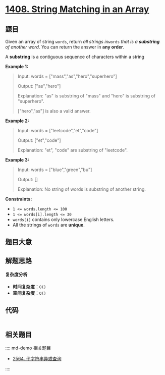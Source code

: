 # [1408. String Matching in an Array](https://leetcode.com/problems/string-matching-in-an-array/)

## 题目

Given an array of string `words`, return _all strings in_`words` _that is a
**substring** of another word_. You can return the answer in **any order**.

A **substring** is a contiguous sequence of characters within a string

**Example 1:**

> Input: words = ["mass","as","hero","superhero"]
>
> Output: ["as","hero"]
>
> Explanation: "as" is substring of "mass" and "hero" is substring of "superhero".
>
> ["hero","as"] is also a valid answer.

**Example 2:**

> Input: words = ["leetcode","et","code"]
>
> Output: ["et","code"]
>
> Explanation: "et", "code" are substring of "leetcode".

**Example 3:**

> Input: words = ["blue","green","bu"]
>
> Output: []
>
> Explanation: No string of words is substring of another string.

**Constraints:**

- `1 <= words.length <= 100`
- `1 <= words[i].length <= 30`
- `words[i]` contains only lowercase English letters.
- All the strings of `words` are **unique**.

## 题目大意

## 解题思路

#### 复杂度分析

- **时间复杂度**：`O()`
- **空间复杂度**：`O()`

## 代码

```javascript

```

## 相关题目

:::: md-demo 相关题目

- [2564. 子字符串异或查询](https://leetcode.com/problems/substring-xor-queries)

::::

